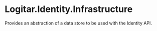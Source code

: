 # Logitar.Identity.Infrastructure

Provides an abstraction of a data store to be used with the Identity API.
